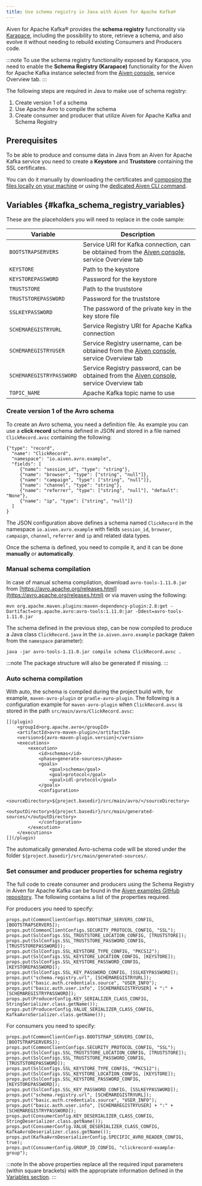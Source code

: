 ```yaml
---
title: Use schema registry in Java with Aiven for Apache Kafka®
---
```


Aiven for Apache Kafka® provides the **schema registry** functionality
via [Karapace](https://github.com/aiven/karapace), including the
possibility to store, retrieve a schema, and also evolve it without
needing to rebuild existing Consumers and Producers code.

:::note
To use the schema registry functionality exposed by Karapace, you need
to enable the **Schema Registry (Karapace)** functionality for the Aiven
for Apache Kafka instance selected from the [Aiven
console](https://console.aiven.io/), service Overview tab.
:::

The following steps are required in Java to make use of schema registry:

1.  Create version 1 of a schema
2.  Use Apache Avro to compile the schema
3.  Create consumer and producer that utilize Aiven for Apache Kafka and
    Schema Registry

## Prerequisites

To be able to produce and consume data in Java from an Aiven for Apache
Kafka service you need to create a **Keystore** and **Truststore**
containing the SSL certificates.

You can do it manually by downloading the certificates and
[composing the files locally on your machine](keystore-truststore) or using the
[dedicated Aiven CLI command](/docs/tools/cli/service/user#avn_service_user_kafka_java_creds).

## Variables {#kafka_schema_registry_variables}

These are the placeholders you will need to replace in the code sample:

 | Variable                 | Description                                                                                                                 |
 | ------------------------ | --------------------------------------------------------------------------------------------------------------------------- |
 | `BOOTSTRAPSERVERS`       | Service URI for Kafka connection, can be obtained from the [Aiven console](https://console.aiven.io/), service Overview tab |
 | `KEYSTORE`               | Path to the keystore                                                                                                        |
 | `KEYSTOREPASSWORD`       | Password for the keystore                                                                                                   |
 | `TRUSTSTORE`             | Path to the truststore                                                                                                      |
 | `TRUSTSTOREPASSWORD`     | Password for the truststore                                                                                                 |
 | `SSLKEYPASSWORD`         | The password of the private key in the key store file                                                                       |
 | `SCHEMAREGISTRYURL`      | Service Registry URI for Apache Kafka connection                                                                            |
 | `SCHEMAREGISTRYUSER`     | Service Registry username, can be obtained from the [Aiven console](https://console.aiven.io/), service Overview tab        |
 | `SCHEMAREGISTRYPASSWORD` | Service Registry password, can be obtained from the [Aiven console](https://console.aiven.io/), service Overview tab        |
 | `TOPIC_NAME`             | Apache Kafka topic name to use                                                                                              |

### Create version 1 of the Avro schema

To create an Avro schema, you need a definition file. As example you can
use a **click record** schema defined in JSON and stored in a file named
`ClickRecord.avsc` containing the following:

```
{"type": "record",
  "name": "ClickRecord",
  "namespace": "io.aiven.avro.example",
  "fields": [
     {"name": "session_id", "type": "string"},
     {"name": "browser", "type": ["string", "null"]},
     {"name": "campaign", "type": ["string", "null"]},
     {"name": "channel", "type": "string"},
     {"name": "referrer", "type": ["string", "null"], "default": "None"},
     {"name": "ip", "type": ["string", "null"]}
  ]
}
```

The JSON configuration above defines a schema named `ClickRecord` in the
namespace `io.aiven.avro.example` with fields `session_id`, `browser`,
`campaign`, `channel`, `referrer` and `ip` and related data types.

Once the schema is defined, you need to compile it, and it can be done
**manually** or **automatically**.

### Manual schema compilation

In case of manual schema compilation, download `avro-tools-1.11.0.jar`
from [https://avro.apache.org/releases.html](https://avro.apache.org/releases.html) or via maven using the
following:

```
mvn org.apache.maven.plugins:maven-dependency-plugin:2.8:get -Dartifact=org.apache.avro:avro-tools:1.11.0:jar -Ddest=avro-tools-1.11.0.jar
```

The schema defined in the previous step, can be now compiled to produce
a Java class `ClickRecord.java` in the `io.aiven.avro.example` package
(taken from the `namespace` parameter):

```
java -jar avro-tools-1.11.0.jar compile schema ClickRecord.avsc .
```

:::note
The package structure will also be generated if missing.
:::

### Auto schema compilation

With auto, the schema is compiled during the project build with, for
example, `maven-avro-plugin` or `gradle-avro-plugin`. The following is a
configuration example for `maven-avro-plugin` when `ClickRecord.avsc` is
stored in the path `src/main/avro/ClickRecord.avsc`:

```
[](plugin)
    <groupId>org.apache.avro</groupId>
    <artifactId>avro-maven-plugin</artifactId>
    <version>${avro-maven-plugin.version}</version>
    <executions>
        <execution>
            <id>schemas</id>
            <phase>generate-sources</phase>
            <goals>
                <goal>schema</goal>
                <goal>protocol</goal>
                <goal>idl-protocol</goal>
            </goals>
            <configuration>
                <sourceDirectory>${project.basedir}/src/main/avro/</sourceDirectory>
                <outputDirectory>${project.basedir}/src/main/generated-sources/</outputDirectory>
            </configuration>
        </execution>
    </executions>
[](/plugin)
```

The automatically generated Avro-schema code will be stored under the
folder `${project.basedir}/src/main/generated-sources/`.

### Set consumer and producer properties for schema registry

The full code to create consumer and producers using the Schema Registry
in Aiven for Apache Kafka can be found in the [Aiven examples GitHub
repository](https://github.com/aiven/aiven-examples/tree/master/solutions/kafka-schema-registry).
The following contains a list of the properties required.

For producers you need to specify:

```
props.put(CommonClientConfigs.BOOTSTRAP_SERVERS_CONFIG, [BOOTSTRAPSERVERS]);
props.put(CommonClientConfigs.SECURITY_PROTOCOL_CONFIG, "SSL");
props.put(SslConfigs.SSL_TRUSTSTORE_LOCATION_CONFIG, [TRUSTSTORE]);
props.put(SslConfigs.SSL_TRUSTSTORE_PASSWORD_CONFIG, [TRUSTSTOREPASSWORD]);
props.put(SslConfigs.SSL_KEYSTORE_TYPE_CONFIG, "PKCS12");
props.put(SslConfigs.SSL_KEYSTORE_LOCATION_CONFIG, [KEYSTORE]);
props.put(SslConfigs.SSL_KEYSTORE_PASSWORD_CONFIG, [KEYSTOREPASSWORD]);
props.put(SslConfigs.SSL_KEY_PASSWORD_CONFIG, [SSLKEYPASSWORD]);
props.put("schema.registry.url", [SCHEMAREGISTRYURL]);
props.put("basic.auth.credentials.source", "USER_INFO");
props.put("basic.auth.user.info", [SCHEMAREGISTRYUSER] + ":" + [SCHEMAREGISTRYPASSWORD]);
props.put(ProducerConfig.KEY_SERIALIZER_CLASS_CONFIG, StringSerializer.class.getName());
props.put(ProducerConfig.VALUE_SERIALIZER_CLASS_CONFIG, KafkaAvroSerializer.class.getName());
```

For consumers you need to specify:

```
props.put(CommonClientConfigs.BOOTSTRAP_SERVERS_CONFIG, [BOOTSTRAPSERVERS]);
props.put(CommonClientConfigs.SECURITY_PROTOCOL_CONFIG, "SSL");
props.put(SslConfigs.SSL_TRUSTSTORE_LOCATION_CONFIG, [TRUSTSTORE]);
props.put(SslConfigs.SSL_TRUSTSTORE_PASSWORD_CONFIG, [TRUSTSTOREPASSWORD]);
props.put(SslConfigs.SSL_KEYSTORE_TYPE_CONFIG, "PKCS12");
props.put(SslConfigs.SSL_KEYSTORE_LOCATION_CONFIG, [KEYSTORE]);
props.put(SslConfigs.SSL_KEYSTORE_PASSWORD_CONFIG, [KEYSTOREPASSWORD]);
props.put(SslConfigs.SSL_KEY_PASSWORD_CONFIG, [SSLKEYPASSWORD]);
props.put("schema.registry.url", [SCHEMAREGISTRYURL]);
props.put("basic.auth.credentials.source", "USER_INFO");
props.put("basic.auth.user.info", [SCHEMAREGISTRYUSER] + ":" + [SCHEMAREGISTRYPASSWORD]);
props.put(ConsumerConfig.KEY_DESERIALIZER_CLASS_CONFIG, StringDeserializer.class.getName());
props.put(ConsumerConfig.VALUE_DESERIALIZER_CLASS_CONFIG, KafkaAvroDeserializer.class.getName());
props.put(KafkaAvroDeserializerConfig.SPECIFIC_AVRO_READER_CONFIG, true);
props.put(ConsumerConfig.GROUP_ID_CONFIG, "clickrecord-example-group");
```

:::note
In the above properties replace all the required input parameters
(within square brackets) with the appropriate information defined in the
[Variables section](/docs/products/kafka/howto/schema-registry#kafka_schema_registry_variables).
:::
